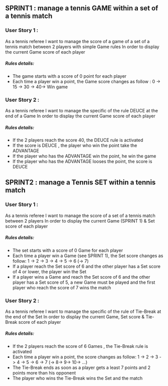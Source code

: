 <h2>SPRINT1 : manage a tennis GAME within a set of a tennis match</h2>

<h3>User Story 1 :</h3>
As a tennis referee
I want to manage the score of a game of a set of a tennis match between 2 players with simple Game rules
In order to display the current Game score of each player

<h5>Rules details:</h5>
<ul>
	<li>The game starts with a score of 0 point for each player</li>
	<li>Each time a player win a point, the Game score changes as follow : 0 -> 15 -> 30 -> 40-> Win game</li>
</ul>	

<h3>User Story 2 :</h3>
As a tennis referee
I want to manage the specific of the rule DEUCE at the end of a Game
In order to display the current Game score of each player

<h5>Rules details:</h5>
<ul>
	<li>If the 2 players reach the score 40, the DEUCE rule is activated</li>
	<li>If the score is DEUCE , the player who  win the point take the ADVANTAGE</li>
	<li>If the player who has the ADVANTAGE win the  point, he win the game</li>
	<li>If the player who has the ADVANTAGE looses the point, the score is DEUCE</li>
</ul>  

<h2>SPRINT2 : manage a Tennis SET within a tennis match</h2>

<h3>User Story 1 :</h3>
As a tennis referee
I want to manage the score of a set of a tennis match between 2 players
In order to display the current Game (SPRINT 1) & Set score of each player

<h5>Rules details:</h5>
<ul>
	<li>The set starts with a score of 0 Game for each player</li>
	<li>Each time a player win a Game (see SPRINT 1), the Set score changes as follow: 1 -> 2 -> 3 -> 4 -> 5 -> 6 (-> 7)</li>
	<li>If a player reach the Set score of 6 and the other player has a Set score of 4 or lower, the player win the Set</li>
	<li>If a player wins a Game and reach the Set score of 6 and the other player has a Set score of 5, a new Game must be played and the first player who reach the score of 7 wins the match</li>
</ul>
	
<h3>User Story 2 :</h3>
As a tennis referee
I want to manage the specific of the rule of Tie-Break at the end of the Set
In order to display the current Game, Set score & Tie-Break score of each player

<h5>Rules details:</h5>
<ul>
	<li>If the 2 players reach the score of 6 Games , the Tie-Break rule is activated</li>
	<li>Each time a player win a point, the score changes as follow: 1 -> 2 -> 3 -> 4 -> 5 -> 6 -> 7 (-> 8-> 9-> 10-> ...)</li>
	<li>The Tie-Break ends as soon as a player gets a least 7 points and 2 points more than his opponent</li>
	<li>The player who wins the Tie-Break wins the Set and the match	</li>
</ul>  
